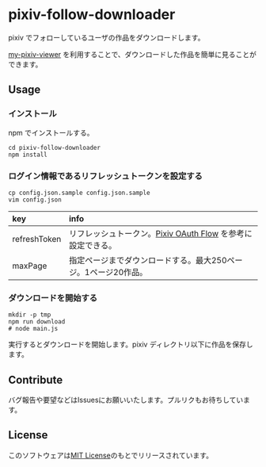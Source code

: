 # pixiv-follow-downloader

pixiv でフォローしているユーザの作品をダウンロードします。

[my-pixiv-viewer](https://github.com/junjanjon/my-pixiv-viewer) を利用することで、ダウンロードした作品を簡単に見ることができます。

## Usage

### インストール

npm でインストールする。

```
cd pixiv-follow-downloader
npm install
```

### ログイン情報であるリフレッシュトークンを設定する

```
cp config.json.sample config.json.sample
vim config.json
```

|key|info|
|:-|:-|
|refreshToken|リフレッシュトークン。[Pixiv OAuth Flow](https://gist.github.com/junjanjon/9658c96e00b9d55eb002d83d872dd884) を参考に設定できる。|
|maxPage|指定ページまでダウンロードする。最大250ページ。1ページ20作品。|


### ダウンロードを開始する

```
mkdir -p tmp
npm run download
# node main.js
```

実行するとダウンロードを開始します。pixiv ディレクトリ以下に作品を保存します。

## Contribute

バグ報告や要望などはIssuesにお願いいたします。プルリクもお待ちしています。

## License

このソフトウェアは[MIT License](LICENSE)のもとでリリースされています。
